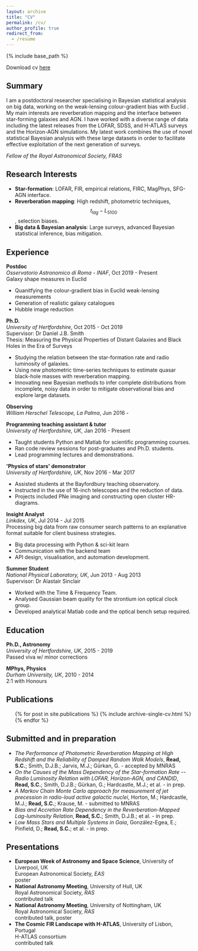 ```yaml
---
layout: archive
title: "CV"
permalink: /cv/
author_profile: true
redirect_from:
  - /resume
---
```


{% include base_path %}

Download cv [here](/cv.pdf)

## Summary
 I am a postdoctoral researcher specialising in Bayesian statistical analysis on big data, working on the weak-lensing colour-gradient bias with Euclid .
My main interests are reverberation mapping and the interface between star-forming galaxies and AGN. 
I have worked with a diverse range of data including the latest releases from the LOFAR, SDSS, and H-ATLAS surveys and the Horizon-AGN simulations. 
My latest work combines the use of novel statistical Bayesian analysis with these large datasets in order to facilitate effective exploitation of the 
next generation of surveys.



 *Fellow of the Royal Astronomical Society, FRAS*



## Research Interests
* **Star-formation**: LOFAR, FIR, empirical relations, FIRC, MagPhys, SFG-AGN interface.
* **Reverberation mapping**: High redshift, photometric techniques, $$t_{lag}-L_{5100}$$, selection
biases.
* **Big data & Bayesian analysis**: Large surveys, advanced Bayesian statistical inference, bias mitigation.


## Experience
**Postdoc**  
*Osservatorio Astronomico di Roma - INAF*, Oct 2019 - Present  
Galaxy shape measures in Euclid  
  
-   Quanitfying the colour-gradient bias in Euclid weak-lensing
    measurements
-   Generation of realistic galaxy catalogues
-   Hubble image reduction

**Ph.D.**  
*University of Hertfordshire*, Oct 2015 - Oct 2019  
Supervisor: Dr Daniel J.B. Smith  
Thesis: Measuring the Physical Properties of Distant Galaxies and Black
Holes in the Era of Surveys  
-   Studying the relation between the star-formation rate and radio
    luminosity of galaxies.
-   Using new photometric time-series techniques to estimate quasar
    black-hole masses with reverberation mapping.
-   Innovating new Bayesian methods to infer complete distributions from
    incomplete, noisy data in order to mitigate observational bias and
    explore large datasets.

**Observing**  
*William Herschel Telescope, La Palma*, Jun 2016 -   
  
  


**Programming teaching assistant & tutor**  
*University of Hertfordshire, UK*, Jan 2016 - Present  
  
  
-   Taught students Python and Matlab for scientific programming
    courses.
-   Ran code review sessions for post-graduates and Ph.D. students.
-   Lead programming lectures and demonstrations.

**'Physics of stars' demonstrator**  
*University of Hertfordshire, UK*, Nov 2016 - Mar 2017  
  
  
-   Assisted students at the Bayfordbury teaching observatory.
-   Instructed in the use of 16-inch telescopes and the reduction of
    data.
-   Projects included PNe imaging and constructing open cluster
    HR-diagrams.

**Insight Analyst**  
*Linkdex, UK*, Jul 2014 - Jul 2015  
Processing big data from raw consumer search patterns to an explanative
format suitable for client business strategies.  
  
-   Big data processing with Python & sci-kit learn
-   Communication with the backend team
-   API design, visualisation, and automation development.

**Summer Student**  
*National Physical Laboratory, UK*, Jun 2013 - Aug 2013  
Supervisor: Dr Alastair Sinclair  
  
-   Worked with the Time & Frequency Team.
-   Analysed Gaussian beam quality for the strontium ion optical clock
    group.
-   Developed analytical Matlab code and the optical bench setup
    required.



## Education
**Ph.D., Astronomy**  
*University of Hertfordshire, UK*, 2015 - 2019  
Passed viva w/ minor corrections

**MPhys, Physics**  
*Durham University, UK*, 2010 - 2014  
2:1 with Honours



## Publications
  <ul>{% for post in site.publications %}
    {% include archive-single-cv.html %}
  {% endfor %}</ul>
  
  
## Submitted and in preparation
* *The Performance of Photometric Reverberation Mapping at High Redshift
and the Reliability of Damped Random Walk Models*, **Read, S.C.**; Smith, D.J.B.; Jarvis, M.J.; Gürkan, G. - accepted by MNRAS
* *On the Causes of the Mass Dependency of the Star-formation Rate -- Radio
Luminosity Relation with LOFAR, Horizon-AGN, and CANDID*, **Read, S.C.**; Smith, D.J.B.; Gürkan, G.; Hardcastle, M.J.; et al. - in prep.
* *A Markov Chain Monte Carlo approach for measurement of jet precession in
radio-loud active galactic nuclei*, Horton, M.; Hardcastle, M.J.; **Read, S.C.**; Krause, M. - submitted to MNRAS
* *Bias and Accretion Rate Dependency in the Reverberation-Mapped
Lag-luminosity Relation*, **Read, S.C.**; Smith, D.J.B.; et al. - in prep.
* *Low Mass Stars and Multiple Systems in Gaia*, González-Egea, E.; Pinfield, D.; **Read, S.C.**; et al. - in prep.


## Presentations
* **European Week of Astronomy and Space Science**, University of Liverpool, UK  
European Astronomical Society, *EAS*  
poster
* **National Astronomy Meeting**, University of Hull, UK  
Royal Astronomical Society, *RAS*  
contributed talk
* **National Astronomy Meeting**, University of Nottingham, UK  
Royal Astronomical Society, *RAS*  
contributed talk, poster
* **The Cosmic FIR Landscape with H-ATLAS**, University of Lisbon, Portugal  
H-ATLAS consortium  
contributed talk